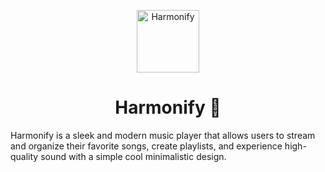 

<p align="center">
<img src="https://upload.wikimedia.org/wikipedia/commons/1/19/Spotify_logo_without_text.svg" alt="Harmonify" width="100">
</p>
<h1 align="center">Harmonify 🎵</h1>

<p>Harmonify is a sleek and modern music player that allows users to stream and organize their favorite songs, create playlists, and experience high-quality sound with a simple cool  minimalistic design.</p>

